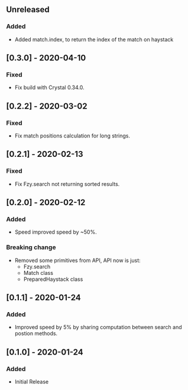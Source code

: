 ## Unreleased
### Added
 - Added match.index, to return the index of the match on haystack

## [0.3.0] - 2020-04-10
### Fixed
- Fix build with Crystal 0.34.0.

## [0.2.2] - 2020-03-02
### Fixed
- Fix match positions calculation for long strings.

## [0.2.1] - 2020-02-13
### Fixed
- Fix Fzy.search not returning sorted results.

## [0.2.0] - 2020-02-12
### Added
- Speed improved speed by ~50%.

### Breaking change
- Removed some primitives from API, API now is just:
  - Fzy.search
  - Match class
  - PreparedHaystack class

## [0.1.1] - 2020-01-24
### Added
- Improved speed by 5% by sharing computation between search and postion methods.

## [0.1.0] - 2020-01-24
### Added
- Initial Release
